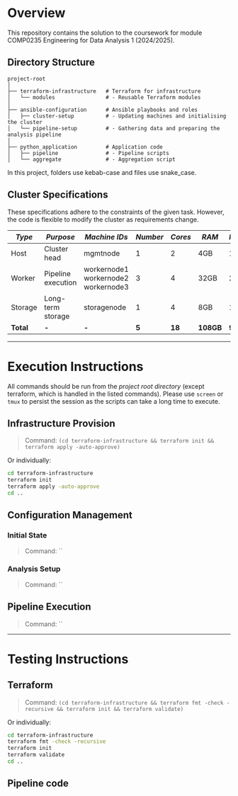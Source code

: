 # Overview

This repository contains the solution to the coursework for module COMP0235 Engineering for Data Analysis 1 (2024/2025).

## Directory Structure

```
project-root
│
├── terraform-infrastructure   # Terraform for infrastructure
│   └── modules                # - Reusable Terraform modules
│
├── ansible-configuration      # Ansible playbooks and roles
│   ├── cluster-setup          # - Updating machines and initialising the cluster
│   └── pipeline-setup         # - Gathering data and preparing the analysis pipeline
│
├── python_application         # Application code
│   ├── pipeline               # - Pipeline scripts
│   └── aggregate              # - Aggregation script
```

In this project, folders use kebab-case and files use snake_case.

## Cluster Specifications

These specifications adhere to the constraints of the given task. However, the code is flexible to modify the cluster as requirements change.

| _Type_    | _Purpose_          | _Machine IDs_                             | _Number_ | _Cores_ | _RAM_     | _HDD1_   | _HDD2_    |
| --------- | ------------------ | ----------------------------------------- | -------- | ------- | --------- | -------- | --------- |
| Host      | Cluster head       | mgmtnode                                  | 1        | 2       | 4GB       | 10GB     | -         |
| Worker    | Pipeline execution | workernode1<br>workernode2<br>workernode3 | 3        | 4       | 32GB      | 25GB     | -         |
| Storage   | Long-term storage  | storagenode                               | 1        | 4       | 8GB       | 10GB     | 200GB     |
| **Total** | **-**              | **-**                                     | **5**    | **18**  | **108GB** | **95GB** | **200GB** |

---

# Execution Instructions

All commands should be run from the _project root directory_ (except terraform, which is handled in the listed commands). Please use `screen` or `tmux` to persist the session as the scripts can take a long time to execute.

## Infrastructure Provision

> Command: `(cd terraform-infrastructure && terraform init && terraform apply -auto-approve)`

Or individually:

```bash
cd terraform-infrastructure
terraform init
terraform apply -auto-approve
cd ..
```

## Configuration Management

### Initial State

> Command: ``

### Analysis Setup

> Command: ``

## Pipeline Execution

> Command: ``

---

# Testing Instructions

## Terraform

> Command: `(cd terraform-infrastructure && terraform fmt -check -recursive && terraform init && terraform validate)`

Or individually:

```bash
cd terraform-infrastructure
terraform fmt -check -recursive
terraform init
terraform validate
cd ..
```

## Pipeline code
